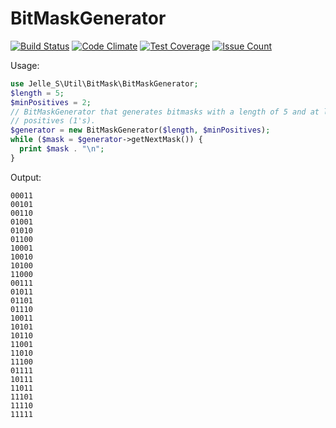 # BitMaskGenerator

[![Build Status](https://travis-ci.org/Jelle-S/bitmaskgenerator.svg?branch=master)](https://travis-ci.org/Jelle-S/bitmaskgenerator) [![Code Climate](https://codeclimate.com/github/Jelle-S/bitmaskgenerator/badges/gpa.svg)](https://codeclimate.com/github/Jelle-S/bitmaskgenerator) [![Test Coverage](https://codeclimate.com/github/Jelle-S/bitmaskgenerator/badges/coverage.svg)](https://codeclimate.com/github/Jelle-S/bitmaskgenerator/coverage) [![Issue Count](https://codeclimate.com/github/Jelle-S/bitmaskgenerator/badges/issue_count.svg)](https://codeclimate.com/github/Jelle-S/bitmaskgenerator)

Usage:
```php
use Jelle_S\Util\BitMask\BitMaskGenerator;
$length = 5;
$minPositives = 2;
// BitMaskGenerator that generates bitmasks with a length of 5 and at least two
// positives (1's).
$generator = new BitMaskGenerator($length, $minPositives);
while ($mask = $generator->getNextMask()) {
  print $mask . "\n";
}
```

Output:
```
00011
00101
00110
01001
01010
01100
10001
10010
10100
11000
00111
01011
01101
01110
10011
10101
10110
11001
11010
11100
01111
10111
11011
11101
11110
11111
```
